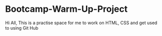 # Bootcamp-Warm-Up-Project
Hi All, 
This is a practise space for me to work on HTML, CSS and get used to using Git Hub
